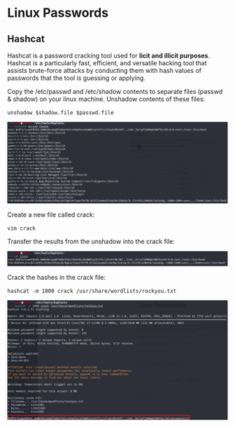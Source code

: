 # Linux Passwords

## Hashcat

Hashcat is a password cracking tool used for **licit and illicit purposes**. Hashcat is a particularly fast, efficient, and versatile hacking tool that assists brute-force attacks by conducting them with hash values of passwords that the tool is guessing or applying.

Copy the /etc/passwd and /etc/shadow contents to separate files (passwd & shadow) on your linux machine. Unshadow contents of these files:

```
unshadow $shadow.file $passwd.file
```

![](../../../.gitbook/assets/image.png)

Create a new file called crack:

```
vim crack
```

Transfer the results from the unshadow into the crack file:

![](<../../../.gitbook/assets/image (1).png>)

Crack the hashes in the crack file:

```
hashcat -m 1800 crack /usr/share/wordlists/rockyou.txt
```

![](<../../../.gitbook/assets/image (2).png>)
